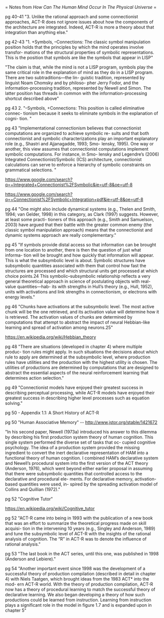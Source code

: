 = Notes from *How Can The Human Mind Occur In The Physical Universe* =


pg 40-41 "3. Unlike the rational approach and some connectionist
approaches, ACT-R does not ignore issues about how the components of the architecture are integrated. Indeed, ACT-R is more a theory about that integration than anything else."


pg 42-43 "1. +Symbols, –Connections: The classic symbol manipulation position
holds that the principles by which the mind operates involve transfor-
mations of the structural properties of symbolic representations. This is
the position that symbols are like the symbols that appear in LISP"

"The claim is that, while the mind is not a
LISP program, symbols play the same critical role in the explanation of
mind as they do in a LISP program. There are two subtraditions—the lin-
guistic tradition, represented by linguist Noam Chomsky and by philoso-
pher Jerry Fodor, and the information-processing tradition, represented
by Newell and Simon. The latter position has threads in common with
the information-processing shortcut described above"


pg 43 2. "–Symbols, +Connections: This position is called eliminative connec-
tionism because it seeks to eliminate symbols in the explanation of cogni-
tion. "


pg 43 "Implementational connectionism believes
that connectionist computations are organized to achieve symbolic re-
sults and that both connectionist and symbolic characterizations play an
important explanatory role (e.g., Shastri and Ajjanagadde, 1993; Smo-
lensky, 1995). One way or another, this view assumes that connectionist
computations implement symbolic computations. For instance, in Smo-
lensky and Legendre’s (2006) Integrated Connectionist/Symbolic (ICS)
architecture, connectionist calculations can serve to enforce a hierarchy
of symbolic constraints on grammatical selections. "


https://www.google.com/search?q=+Integrated+Connectionist%2FSymbolic&ie=utf-8&oe=utf-8

https://www.google.com/search?q=+Connectionist%2FSymbolic+Integration+pdf&ie=utf-8&oe=utf-8


pg 44 "One might also include dynamical systems (e.g., Thelen and Smith, 1994; van
Gelder, 1998) in this category, as Clark (1997) suggests. However, at least some practi-
tioners of this approach (e.g., Smith and Samuelson, 2003) have argued that their battle
with the greater common enemy (the classic symbol manipulation approach) means that
the connectionist and dynamic systems approach are really complementary."


pg 45 "If symbols provide distal access so that information can be brought from
one location to another, there is then the question of just what informa-
tion will be brought and how quickly that information will appear. This is
what the subsymbolic level is about. Symbolic structures have subsymbolic
quantities associated with them that control how fast the structures are
processed and which structural units get processed at which choice points.24
This symbolic–subsymbolic relationship reflects a very general theoretical
approach in science of postulating objects with real-value quantities—hab-
its with strengths in Hull’s theory (e.g., Hull, 1952), units with activations
and link strengths in connectionism, or electrons with energy levels."

pg 46 "Chunks have activations at the subsymbolic level. The most active
chunk will be the one retrieved, and its activation value will determine
how it is retrieved. The activation values of chunks are determined by
computations that attempt to abstract the impact of neural Hebbian-like
learning and spread of activation among neurons.25"

https://en.wikipedia.org/wiki/Hebbian_theory

pg 48 "There are situations (developed in chapter 4) where multiple produc-
tion rules might apply. In such situations the decisions about which rule
to apply are determined at the subsymbolic level, where production rules
have utilities and the production with the highest utility is chosen. The
utilities of productions are determined by computations that are designed
to abstract the essential aspects of the neural reinforcement learning that
determines action selection."

pg 49 "Connectionist models have enjoyed their greatest success in describing
perceptual processing, while ACT-R models have enjoyed their greatest
success in describing higher level processes such as equation solving."


pg 50 - Appendix 1.1: A Short History of ACT-R

pg 50 "Human Associative Memory"  -- http://www.jstor.org/stable/1421672

"In his second paper, Newell (1973a) introduced his answer to
this dilemma by describing his first production system theory of human
cognition. This single system performed the diverse set of tasks that oc-
cupied cognitive psychology. The idea of a production system provided
the missing ingredient to convert the inert declarative representation of
HAM into a functional theory of human cognition.
I combined HAM’s declarative system and Newell’s procedural system
into the first version of the ACT theory (Anderson, 1976), which went
beyond either earlier proposal in assuming that there were subsymbolic
quantities that controlled access to the declarative and procedural ele-
ments. For declarative memory, activation-based quantities were used, in-
spired by the spreading activation model of Collins and Quillian (1972)."

pg 52 "Cognitive Tutor"

https://en.wikipedia.org/wiki/Cognitive_tutor


pg 52  "ACT-R came into being in 1993 with the publication of a new book that
was an effort to summarize the theoretical progress made on skill acquisi-
tion in the intervening 10 years (e.g., Singley and Anderson, 1989) and tune
the subsymbolic level of ACT-R with the insights of the rational analysis
of cognition. The “R” in ACT-R was to denote the influence of rational
analysis."

pg 53 "The last book in the ACT series, until this one, was published in 1998
(Anderson and Lebiere)."


pg 54  "Another important event since 1998 was the development of a successful
theory of production compilation (described in detail in chapter 4) with
Niels Taatgen, which brought ideas from the 1983 ACT* into the mod-
ern ACT-R world. With the theory of production compilation, ACT-R
now has a theory of procedural learning to match the successful theory
of declarative learning. We also began developing a theory of how such
productions could be learned from instruction. Learning from instruction
plays a significant role in the model in figure 1.7 and is expanded upon in
chapter 5"



